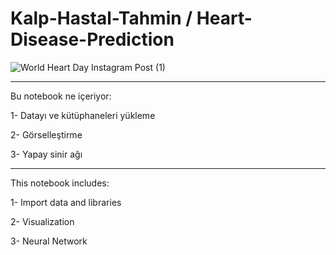 # Kalp-Hastal-Tahmin / Heart-Disease-Prediction



![World Heart Day Instagram Post (1)](https://user-images.githubusercontent.com/45899874/157345615-4a0f3435-ce50-43a2-9636-97a5eea2efbc.png)

---------------------------------

Bu notebook ne içeriyor:

1- Datayı ve kütüphaneleri yükleme

2- Görselleştirme

3- Yapay sinir ağı



---------------------------------

This notebook includes:

1- Import data and libraries

2- Visualization

3- Neural Network


